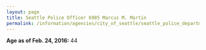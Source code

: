 ```yaml
---
layout: page
title: Seattle Police Officer 6985 Marcus M. Martin
permalink: /information/agencies/city_of_seattle/seattle_police_department/copbook/6985/
---
```


**Age as of Feb. 24, 2016:** 44

